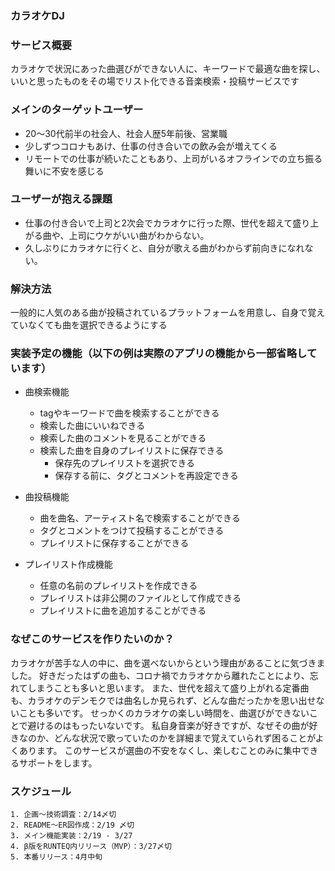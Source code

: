 ### カラオケDJ

### サービス概要
カラオケで状況にあった曲選びができない人に、キーワードで最適な曲を探し、いいと思ったものをその場でリスト化できる音楽検索・投稿サービスです

### メインのターゲットユーザー
- 20〜30代前半の社会人、社会人歴5年前後、営業職
- 少しずつコロナもあけ、仕事の付き合いでの飲み会が増えてくる
- リモートでの仕事が続いたこともあり、上司がいるオフラインでの立ち振る舞いに不安を感じる

### ユーザーが抱える課題
- 仕事の付き合いで上司と2次会でカラオケに行った際、世代を超えて盛り上がる曲や、上司にウケがいい曲がわからない。
- 久しぶりにカラオケに行くと、自分が歌える曲がわからず前向きになれない。

### 解決方法
一般的に人気のある曲が投稿されているプラットフォームを用意し、自身で覚えていなくても曲を選択できるようにする

### 実装予定の機能（以下の例は実際のアプリの機能から一部省略しています）
- 曲検索機能
  - tagやキーワードで曲を検索することができる
  - 検索した曲にいいねできる
  - 検索した曲のコメントを見ることができる
  - 検索した曲を自身のプレイリストに保存できる
    - 保存先のプレイリストを選択できる
    - 保存する前に、タグとコメントを再設定できる
　
- 曲投稿機能
  - 曲を曲名、アーティスト名で検索することができる
  - タグとコメントをつけて投稿することができる
  - プレイリストに保存することができる

- プレイリスト作成機能
  - 任意の名前のプレイリストを作成できる
  - プレイリストは非公開のファイルとして作成できる
  - プレイリストに曲を追加することができる

### なぜこのサービスを作りたいのか？
カラオケが苦手な人の中に、曲を選べないからという理由があることに気づきました。
好きだったはずの曲も、コロナ禍でカラオケから離れたことにより、忘れてしまうことも多いと思います。
また、世代を超えて盛り上がれる定番曲も、カラオケのデンモクでは曲名しか見られず、どんな曲だったかを思い出せないことも多いです。
せっかくのカラオケの楽しい時間を、曲選びができないことで避けるのはもったいないです。
私自身音楽が好きですが、なぜその曲が好きなのか、どんな状況で歌っていたのかを詳細まで覚えていられず困ることがよくあります。
このサービスが選曲の不安をなくし、楽しむことのみに集中できるサポートをします。

### スケジュール
```
1. 企画〜技術調査：2/14〆切
2. README〜ER図作成：2/19 〆切
3. メイン機能実装：2/19 - 3/27
4. β版をRUNTEQ内リリース（MVP）：3/27〆切
5. 本番リリース：4月中旬
```